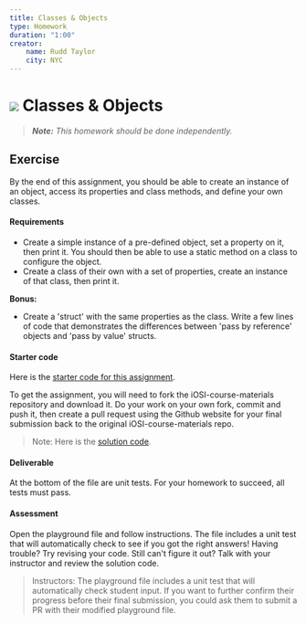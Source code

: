```yaml
---
title: Classes & Objects
type: Homework
duration: "1:00"
creator:
    name: Rudd Taylor
    city: NYC
---
```


# ![](https://ga-dash.s3.amazonaws.com/production/assets/logo-9f88ae6c9c3871690e33280fcf557f33.png) Classes & Objects

> ***Note:*** _This homework should be done independently._

## Exercise

By the end of this assignment, you should be able to create an instance of an object, access its properties and class methods, and define your own classes.

#### Requirements

* Create a simple instance of a pre-defined object, set a property on it, then print it. You should then be able to use a static method on a class to configure the object.
* Create a class of their own with a set of properties, create an instance of that class, then print it.

**Bonus:**

- Create a 'struct' with the same properties as the class. Write a few lines of code that demonstrates the differences between 'pass by reference' objects and 'pass by value' structs.

#### Starter code

Here is the [starter code for this assignment](https://github.com/generalassembly-studio/iOSI-course-materials/tree/master/curriculum/04-schedule-and-supplies/week-02/baseline-materials/object-oriented-programming-homework/starter-code).

To get the assignment, you will need to fork the iOSI-course-materials repository and download it. Do your work on your own fork, commit and push it, then create a pull request using the Github website for your final submission back to the original iOSI-course-materials repo.

> Note: Here is the [solution code](https://github.com/generalassembly-studio/iOSI-course-materials/tree/master/curriculum/04-schedule-and-supplies/week-02/baseline-materials/object-oriented-programming-homework/solution-code).

#### Deliverable

At the bottom of the file are unit tests. For your homework to succeed, all tests must pass.

#### Assessment

Open the playground file and follow instructions. The file includes a unit test that will automatically check to see if you got the right answers! Having trouble? Try revising your code. Still can't figure it out? Talk with your instructor and review the solution code.

> Instructors: The playground file includes a unit test that will automatically check student input. If you want to further confirm their progress before their final submission, you could ask them to submit a PR with their modified playground file.